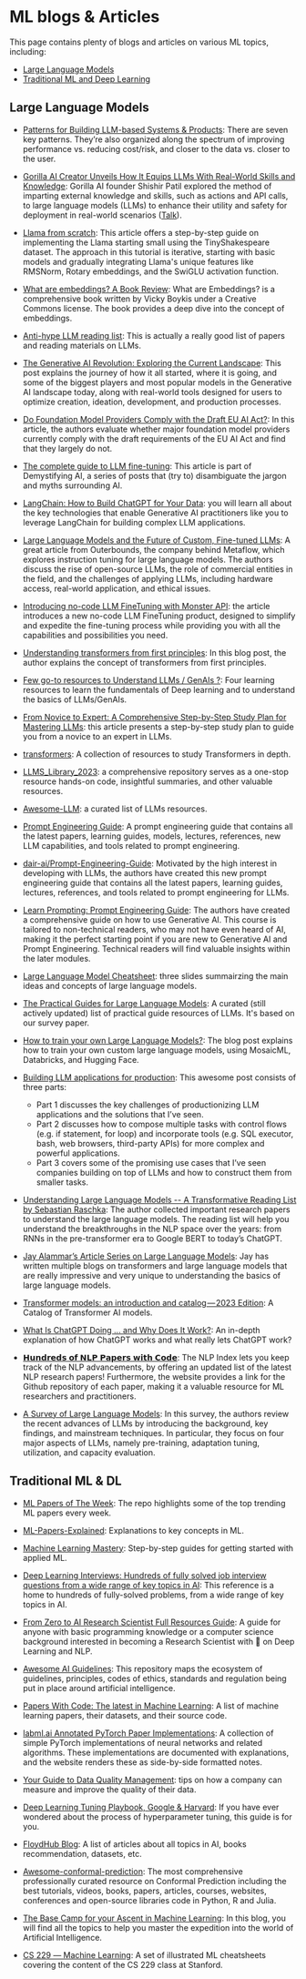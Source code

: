 # ML blogs & Articles 

This page contains plenty of blogs and articles on various ML topics, including:

* [Large Language Models](#large-language-models)
* [Traditional ML and Deep Learning](#traditional-ml--dl)


## Large Language Models

* [Patterns for Building LLM-based Systems & Products](https://eugeneyan.com/writing/llm-patterns/#guardrails-to-ensure-output-quality): There are seven key patterns. They’re also organized along the spectrum of improving performance vs. reducing cost/risk, and closer to the data vs. closer to the user.

* [Gorilla AI Creator Unveils How It Equips LLMs With Real-World Skills and Knowledge](https://medium.com/@raphael.mansuy/gorilla-ai-creator-unveils-how-it-equips-llms-with-real-world-skills-and-knowledge-6b36de5040db): Gorilla AI founder Shishir Patil explored the method of imparting external knowledge and skills, such as actions and API calls, to large language models (LLMs) to enhance their utility and safety for deployment in real-world scenarios ([Talk](https://www.youtube.com/watch?v=9iSxF_RW6xk&t=22s)).

* [Llama from scratch](https://blog.briankitano.com/llama-from-scratch/): This article offers a step-by-step guide on implementing the Llama starting small using the TinyShakespeare dataset. The approach in this tutorial is iterative, starting with basic models and gradually integrating Llama's unique features like RMSNorm, Rotary embeddings, and the SwiGLU activation function. 

* [What are embeddings? A Book Review](https://medium.com/@raphael.mansuy/embeddings-the-foundation-of-modern-ai-1512f7ecbd6): What are Embeddings? is a comprehensive book written by Vicky Boykis under a Creative Commons license. The book provides a deep dive into the concept of embeddings.

* [Anti-hype LLM reading list](https://gist.github.com/veekaybee/be375ab33085102f9027853128dc5f0e): This is actually a really good list of papers and reading materials on LLMs.

* [The Generative AI Revolution: Exploring the Current Landscape](https://pub.towardsai.net/the-generative-ai-revolution-exploring-the-current-landscape-4b89998fcc5f): This post explains the journey of how it all started, where it is going, and some of the biggest players and most popular models in the Generative AI landscape today, along with real-world tools designed for users to optimize creation, ideation, development, and production processes.

* [Do Foundation Model Providers Comply with the Draft EU AI Act?](https://crfm.stanford.edu/2023/06/15/eu-ai-act.html): In this article, the authors evaluate whether major foundation model providers currently comply with the draft requirements of the EU AI Act and find that they largely do not. 

* [The complete guide to LLM fine-tuning](https://bdtechtalks.com/2023/07/10/llm-fine-tuning/): This article is part of Demystifying AI, a series of posts that (try to) disambiguate the jargon and myths surrounding AI.

* [LangChain: How to Build ChatGPT for Your Data](https://www.youtube.com/watch?v=Azfc-TjG9Tg): you will learn all about the key technologies that enable Generative AI practitioners like you to leverage LangChain for building complex LLM applications.  

* [Large Language Models and the Future of Custom, Fine-tuned LLMs](https://outerbounds.com/blog/custom-llm-tuning/): A great article from Outerbounds, the company behind Metaflow, which explores instruction tuning for large language models. The authors discuss the rise of open-source LLMs, the role of commercial entities in the field, and the challenges of applying LLMs, including hardware access, real-world application, and ethical issues.

* [Introducing no-code LLM FineTuning with Monster API](https://blog.monsterapi.ai/no-code-fine-tuning-llm/): the article introduces a new no-code LLM FineTuning product, designed to simplify and expedite the fine-tuning process while providing you with all the capabilities and possibilities you need.

* [Understanding transformers from first principles](https://www.linkedin.com/pulse/understanding-transformers-from-first-principles-115-ajit-jaokar%3FtrackingId=52FlIkyVR6mEaV88UDnxNQ%253D%253D/?trackingId=52FlIkyVR6mEaV88UDnxNQ%3D%3D): In this blog post, the author explains the concept of transformers from first principles.

* [Few go-to resources to Understand LLMs / GenAIs ?](https://www.linkedin.com/posts/prabakaranchandrantheds_ai-python-computervision-activity-7081346854528954368-i4B1/?utm_source=share&utm_medium=member_ios): Four learning resources to learn the fundamentals of Deep learning and to understand the basics of LLMs/GenAIs.

* [From Novice to Expert: A Comprehensive Step-by-Step Study Plan for Mastering LLMs](https://pub.towardsai.net/from-novice-to-expert-a-comprehensive-step-by-step-study-plan-for-mastering-llms-dc9feb60ecc4): this article presents a step-by-step study plan to guide you from a novice to an expert in LLMs.

* [transformers](https://github.com/0xsanny/transformers): A collection of resources to study Transformers in depth. 

* [LLMS_Library_2023](https://github.com/rashmimarganiatgithub/LLMS_Library_2023): a comprehensive repository serves as a one-stop resource hands-on code, insightful summaries, and other valuable resources. 

* [Awesome-LLM](https://github.com/Hannibal046/Awesome-LLM): a curated list of LLMs resources.

* [Prompt Engineering Guide](https://www.promptingguide.ai/):  A prompt engineering guide that contains all the latest papers, learning guides, models, lectures, references, new LLM capabilities, and tools related to prompt engineering.

* [dair-ai/Prompt-Engineering-Guide](https://github.com/dair-ai/Prompt-Engineering-Guide): Motivated by the high interest in developing with LLMs, the authors have created this new prompt engineering guide that contains all the latest papers, learning guides, lectures, references, and tools related to prompt engineering for LLMs.

* [Learn Prompting: Prompt Engineering Guide](https://learnprompting.org/docs/intro): The authors have created a comprehensive guide on how to use Generative AI. This course is tailored to non-technical readers, who may not have even heard of AI, making it the perfect starting point if you are new to Generative AI and Prompt Engineering. Technical readers will find valuable insights within the later modules.

* [Large Language Model Cheatsheet](https://docs.google.com/presentation/d/1ytGfwc8tIKolDQ_jMOmhWVC8t41klYa5/edit?usp=share_link&ouid=100484802817147345492&rtpof=true&sd=true): three slides summairzing the main ideas and concepts of large language models.

* [The Practical Guides for Large Language Models](https://github.com/Mooler0410/LLMsPracticalGuide): A curated (still actively updated) list of practical guide resources of LLMs. It's based on our survey paper.

* [How to train your own Large Language Models?](https://blog.replit.com/llm-training): The blog post explains how to train your own custom large language models, using MosaicML, Databricks, and Hugging Face. 

* [Building LLM applications for production](https://huyenchip.com/2023/04/11/llm-engineering.html): This awesome post consists of three parts:
	- Part 1 discusses the key challenges of productionizing LLM applications and the solutions that I’ve seen.
    - Part 2 discusses how to compose multiple tasks with control flows (e.g. if statement, for loop) and incorporate tools (e.g. SQL executor, bash, web browsers, third-party APIs) for more complex and powerful applications.
	- Part 3 covers some of the promising use cases that I’ve seen companies building on top of LLMs and how to construct them from smaller tasks.
	
* [Understanding Large Language Models -- A Transformative Reading List by Sebastian Raschka](https://sebastianraschka.com/blog/2023/llm-reading-list.html): The author collected important research papers to understand the large language models. The reading list will help you understand the breakthroughs in the NLP space over the years: from RNNs in the pre-transformer era to Google BERT to today’s ChatGPT.

* [Jay Alammar’s Article Series on Large Language Models](https://medium.com/geekculture/top-resoruces-to-learn-understand-large-language-models-4d339f7b685d): Jay has written multiple blogs on transformers and large language models that are really impressive and very unique to understanding the basics of large language models.

* [Transformer models: an introduction and catalog — 2023 Edition](https://amatriain.net/blog/transformer-models-an-introduction-and-catalog-2d1e9039f376/): A Catalog of Transformer AI models.

* [What Is ChatGPT Doing … and Why Does It Work?](https://writings.stephenwolfram.com/2023/02/what-is-chatgpt-doing-and-why-does-it-work/): An in-depth explanation of how ChatGPT works and what really lets ChatGPT work?

* [𝗛𝘂𝗻𝗱𝗿𝗲𝗱𝘀 𝗼𝗳 𝗡𝗟𝗣 𝗣𝗮𝗽𝗲𝗿𝘀 𝘄𝗶𝘁𝗵 𝗖𝗼𝗱𝗲](https://index.quantumstat.com/): The NLP Index lets you keep track of the NLP advancements, by offering an updated list of the latest NLP research papers! Furthermore, the website provides a link for the Github repository of each paper, making it a valuable resource for ML researchers and practitioners.

* [A Survey of Large Language Models](https://arxiv.org/abs/2303.18223): In this survey, the authors review the recent advances of LLMs by introducing the background, key findings, and mainstream techniques. In particular, they focus on four major aspects of LLMs, namely pre-training, adaptation tuning, utilization, and capacity evaluation.


## Traditional ML & DL

* [ML Papers of The Week](https://github.com/dair-ai/ML-Papers-of-the-Week): The repo highlights some of the top trending ML papers every week.  

* [ML-Papers-Explained](https://github.com/dair-ai/ML-Papers-Explained): Explanations to key concepts in ML.

* [Machine Learning Mastery](https://machinelearningmastery.com/start-here/):  Step-by-step guides for getting started with applied ML. 

* [Deep Learning Interviews: Hundreds of fully solved job interview questions from a wide range of key topics in AI](https://arxiv.org/abs/2201.00650): This reference is a home to hundreds of fully-solved problems, from a wide range of key topics in AI.

* [From Zero to AI Research Scientist Full Resources Guide](https://github.com/ahmedbahaaeldin/From-0-to-Research-Scientist-resources-guide): A guide for anyone with basic programming knowledge or a computer science background interested in becoming a Research Scientist with 🎯 on Deep Learning and NLP.

* [Awesome AI Guidelines](https://github.com/EthicalML/awesome-artificial-intelligence-guidelines): This repository maps the ecosystem of guidelines, principles, codes of ethics, standards and regulation being put in place around artificial intelligence.

* [Papers With Code: The latest in Machine Learning](https://paperswithcode.com/): A list of machine learning papers, their datasets, and their source code.

* [labml.ai Annotated PyTorch Paper Implementations](https://nn.labml.ai/): A collection of simple PyTorch implementations of neural networks and related algorithms. These implementations are documented with explanations, and the website renders these as side-by-side formatted notes.

* [Your Guide to Data Quality Management](https://www.scnsoft.com/blog/guide-to-data-quality-management): tips on how a company can measure and improve the quality of their data.

* [Deep Learning Tuning Playbook, Google & Harvard](https://github.com/google-research/tuning_playbook): If you have ever wondered about the process of hyperparameter tuning, this guide is for you. 

* [FloydHub Blog](https://blog.floydhub.com/): A list of articles about all topics in AI, books recommendation, datasets, etc.

* [Awesome-conformal-prediction](https://github.com/valeman/awesome-conformal-prediction): The most comprehensive professionally curated resource on Conformal Prediction including the best tutorials, videos, books, papers, articles, courses, websites, conferences and open-source libraries code in Python, R and Julia.

* [The Base Camp for your Ascent in Machine Learning](https://databasecamp.de/en/homepage): In this blog, you will find all the topics to help you master the expedition into the world of Artificial Intelligence. 

* [CS 229 ― Machine Learning](https://stanford.edu/~shervine/teaching/cs-229/): A set of illustrated ML cheatsheets covering the content of the CS 229 class at Stanford.

